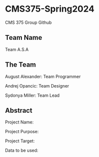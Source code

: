 # CMS375-Spring2024
CMS 375 Group Github


## Team Name
Team A.S.A


## The Team

August Alexander: Team Programmer

Andrej Opancic: Team Designer

Sydonya Miller: Team Lead

## Abstract
Project Name:

Project Purpose:

Project Target:

Data to be used:
